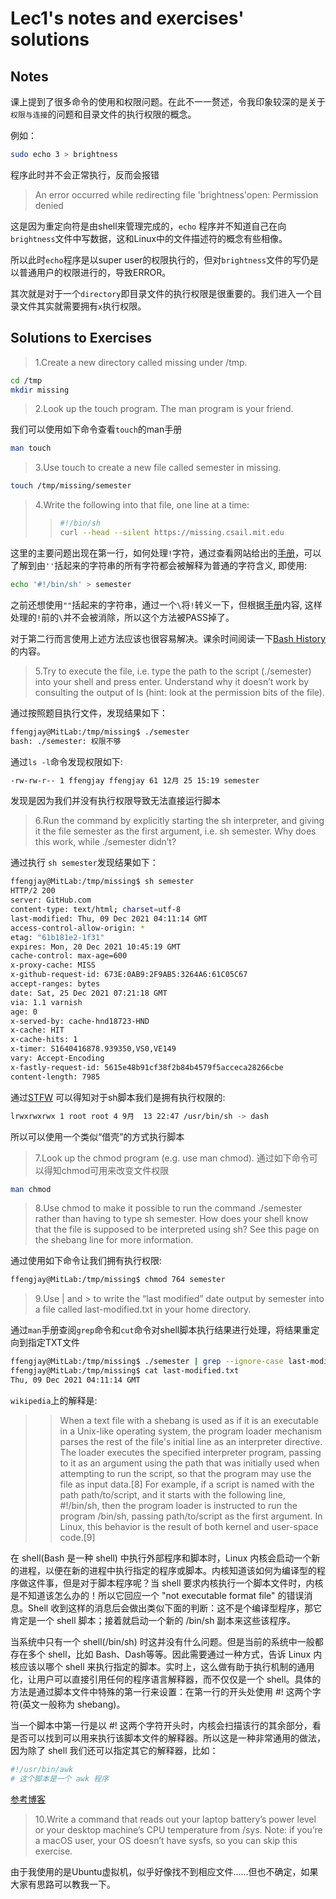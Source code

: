 # Lec1's notes and exercises' solutions

## Notes

课上提到了很多命令的使用和权限问题。在此不一一赘述，令我印象较深的是关于 `权限与连接`的问题和目录文件的执行权限的概念。

例如：

```bash
sudo echo 3 > brightness
```
程序此时并不会正常执行，反而会报错 

>An error occurred while redirecting file 'brightness'open: Permission denied

这是因为重定向符是由shell来管理完成的，`echo` 程序并不知道自己在向`brightness`文件中写数据，这和Linux中的文件描述符的概念有些相像。

所以此时`echo`程序是以super user的权限执行的，但对`brightness`文件的写仍是以普通用户的权限进行的，导致ERROR。

其次就是对于一个`directory`即目录文件的执行权限是很重要的。我们进入一个目录文件其实就需要拥有`x`执行权限。

## Solutions to Exercises

>1.Create a new directory called missing under /tmp.

```bash
cd /tmp
mkdir missing
```

>2.Look up the touch program. The man program is your friend.

我们可以使用如下命令查看`touch`的man手册

```bash
man touch
```
>3.Use touch to create a new file called semester in missing.

```bash
touch /tmp/missing/semester
```

>4.Write the following into that file, one line at a time: 
>>```bash
>>#!/bin/sh
>>curl --head --silent https://missing.csail.mit.edu
>>```

这里的主要问题出现在第一行，如何处理`!`字符，通过查看网站给出的[手册](https://www.gnu.org/software/bash/manual/html_node/Single-Quotes.html)，可以了解到由`''`括起来的字符串的所有字符都会被解释为普通的字符含义, 即使用:
```bash
echo '#!/bin/sh' > semester
```

之前还想使用`""`括起来的字符串，通过一个`\`将`!`转义一下，但根据[手册](https://www.gnu.org/software/bash/manual/html_node/Double-Quotes.html)内容, 这样处理的`!`前的`\`并不会被消除，所以这个方法被PASS掉了。

对于第二行而言使用上述方法应该也很容易解决。课余时间阅读一下[Bash History](https://www.gnu.org/software/bash/manual/html_node/Bash-History-Facilities.html)的内容。

>5.Try to execute the file, i.e. type the path to the script (./semester) into your shell and press enter. Understand why it doesn’t work by consulting the output of ls (hint: look at the permission bits of the file).

通过按照题目执行文件，发现结果如下：

```bash
ffengjay@MitLab:/tmp/missing$ ./semester
bash: ./semester: 权限不够
```
通过`ls -l`命令发现权限如下:
```bash
-rw-rw-r-- 1 ffengjay ffengjay 61 12月 25 15:19 semester
```
发现是因为我们并没有执行权限导致无法直接运行脚本

>6.Run the command by explicitly starting the sh interpreter, and giving it the file semester as the first argument, i.e. sh semester. Why does this work, while ./semester didn’t?

通过执行 `sh semester`发现结果如下：
```bash
ffengjay@MitLab:/tmp/missing$ sh semester
HTTP/2 200 
server: GitHub.com
content-type: text/html; charset=utf-8
last-modified: Thu, 09 Dec 2021 04:11:14 GMT
access-control-allow-origin: *
etag: "61b181e2-1f31"
expires: Mon, 20 Dec 2021 10:45:19 GMT
cache-control: max-age=600
x-proxy-cache: MISS
x-github-request-id: 673E:0AB9:2F9AB5:3264A6:61C05C67
accept-ranges: bytes
date: Sat, 25 Dec 2021 07:21:18 GMT
via: 1.1 varnish
age: 0
x-served-by: cache-hnd18723-HND
x-cache: HIT
x-cache-hits: 1
x-timer: S1640416878.939350,VS0,VE149
vary: Accept-Encoding
x-fastly-request-id: 5615e48b91cf38f2b84b4579f5acceca28266cbe
content-length: 7985
```
通过[STFW](https://stackoverflow.com/questions/42712407/why-shell-script-wont-run-when-executed-directly-but-runs-with-usr-bin-sh-or)
可以得知对于sh脚本我们是拥有执行权限的:
```bash
lrwxrwxrwx 1 root root 4 9月  13 22:47 /usr/bin/sh -> dash
```
所以可以使用一个类似“借壳”的方式执行脚本

>7.Look up the chmod program (e.g. use man chmod).
通过如下命令可以得知chmod可用来改变文件权限
```bash
man chmod
```

>8.Use chmod to make it possible to run the command ./semester rather than having to type sh semester. How does your shell know that the file is supposed to be interpreted using sh? See this page on the shebang line for more information.

通过使用如下命令让我们拥有执行权限:
```bash
ffengjay@MitLab:/tmp/missing$ chmod 764 semester
```



>9.Use | and > to write the “last modified” date output by semester into a file called last-modified.txt in your home directory.

通过`man`手册查阅`grep`命令和`cut`命令对shell脚本执行结果进行处理，将结果重定向到指定TXT文件

```bash
ffengjay@MitLab:/tmp/missing$ ./semester | grep --ignore-case last-modified | cut -c 16-  > last-modified.txt
ffengjay@MitLab:/tmp/missing$ cat last-modified.txt 
Thu, 09 Dec 2021 04:11:14 GMT
```
`wikipedia`上的解释是:

>>When a text file with a shebang is used as if it is an executable in a Unix-like operating system, the program loader mechanism parses the rest of the file's initial line as an interpreter directive. The loader executes the specified interpreter program, passing to it as an argument using the path that was initially used when attempting to run the script, so that the program may use the file as input data.[8] For example, if a script is named with the path path/to/script, and it starts with the following line, #!/bin/sh, then the program loader is instructed to run the program /bin/sh, passing path/to/script as the first argument. In Linux, this behavior is the result of both kernel and user-space code.[9]

在 shell(Bash 是一种 shell) 中执行外部程序和脚本时，Linux 内核会启动一个新的进程，以便在新的进程中执行指定的程序或脚本。内核知道该如何为编译型的程序做这件事，但是对于脚本程序呢？当 shell 要求内核执行一个脚本文件时，内核是不知道该怎么办的！所以它回应一个 "not executable format file" 的错误消息。Shell 收到这样的消息后会做出类似下面的判断：这不是个编译型程序，那它肯定是一个 shell 脚本；接着就启动一个新的 /bin/sh 副本来这些该程序。

当系统中只有一个 shell(/bin/sh) 时这并没有什么问题。但是当前的系统中一般都存在多个 shell，比如 Bash、Dash等等。因此需要通过一种方式，告诉 Linux 内核应该以哪个 shell 来执行指定的脚本。实时上，这么做有助于执行机制的通用化，让用户可以直接引用任何的程序语言解释器，而不仅仅是一个 shell。具体的方法是通过脚本文件中特殊的第一行来设置：在第一行的开头处使用 #! 这两个字符(英文一般称为 shebang)。

当一个脚本中第一行是以 #! 这两个字符开头时，内核会扫描该行的其余部分，看是否可以找到可以用来执行该脚本文件的解释器。所以这是一种非常通用的做法，因为除了 shell 我们还可以指定其它的解释器，比如：

```bash
#!/usr/bin/awk
# 这个脚本是一个 awk 程序
```
[参考博客](https://www.cnblogs.com/sparkdev/p/9843024.html)

>10.Write a command that reads out your laptop battery’s power level or your desktop machine’s CPU temperature from /sys. Note: if you’re a macOS user, your OS doesn’t have sysfs, so you can skip this exercise.

由于我使用的是Ubuntu虚拟机，似乎好像找不到相应文件......但也不确定，如果大家有思路可以教我一下。
